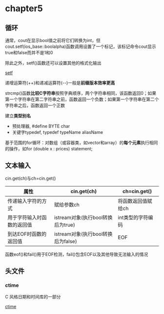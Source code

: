 # chapter5

## 循环

通常，cout在显示bool值之前将它们转换为int，但cout.setf(ios_base::boolalpha)函数调用设置了一个标记，该标记命令cout显示true和false而并不是1和0

除此之外，setf()函数还可以设置其他的格式化输出

[setf](http://www.cppds.com/cpp/io/ios_base/setf.html)

递增运算符(++)和递减运算符(--)一般是**前缀版本效率更高**

strcmp()函数**比较C字符串**按照字典顺序，两个字符串相同，该函数返回0；如果第一个字符串在第二字符串之前，函数返回一个负数；如果第一个字符串在第二个字符串之后，函数返回一个正数

建立**类型别名**

- 预处理器, #define BYTE char
- 关键字typedef, typedef typeName aliasName

基于范围的for循环：对数组（或容器类，如vector和array）的**每个元素**执行相同的操作，如for (double x : prices) statement;

## 文本输入

cin.get(ch)与ch=cin.get()

| 属性            | cin.get(ch)                | ch=cin.get() |
|---------------|----------------------------|--------------|
| 传递输入字符的方式     | 赋给参数ch                     | 将函数返回值赋给ch   |
| 用于字符输入时函数的返回值 | istream对象(执行bool转换后为true)  | int类型的字符编码   |
| 到达EOF时函数的返回值  | istream对象(执行bool转换后为false) | EOF          |

函数eof()和fail()用于EOF检测，fail()包含EOF以及其他导致无法输入的情况

## 头文件

### ctime

C 风格日期和时间库的一部分

[ctime](http://www.cppds.com/cpp/header/ctime.html)
